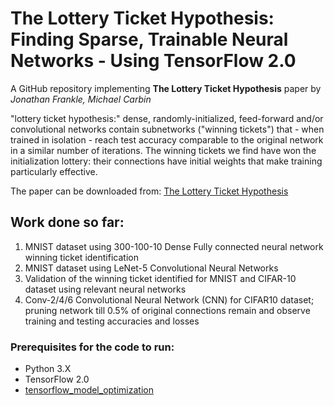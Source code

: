 # The Lottery Ticket Hypothesis: Finding Sparse, Trainable Neural Networks - Using TensorFlow 2.0

A GitHub repository implementing __The Lottery Ticket Hypothesis__ paper by _Jonathan Frankle, Michael Carbin_

"lottery ticket hypothesis:" dense, randomly-initialized, feed-forward and/or convolutional networks contain subnetworks ("winning tickets") that - when trained in isolation - reach test accuracy comparable to the original network in a similar number of iterations. The winning tickets we find have won the initialization lottery: their connections have initial weights that make training particularly effective. 

The paper can be downloaded from:
[The Lottery Ticket Hypothesis](https://arxiv.org/abs/1803.03635)


## Work done so far:
1. MNIST dataset using 300-100-10 Dense Fully connected neural network winning ticket identification
1. MNIST dataset using LeNet-5 Convolutional Neural Networks
1. Validation of the winning ticket identified for MNIST and CIFAR-10 dataset using relevant neural networks
1. Conv-2/4/6 Convolutional Neural Network (CNN) for CIFAR10 dataset; pruning network till 0.5% of original connections remain and observe training and testing accuracies and losses




### Prerequisites for the code to run:
- Python 3.X
- TensorFlow 2.0
- [tensorflow_model_optimization](https://www.tensorflow.org/model_optimization/guide/pruning/pruning_with_keras)

